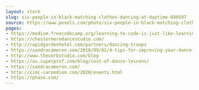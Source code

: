 ```yaml
---
layout: stock
slug: six-people-in-black-matching-clothes-dancing-at-daytime-690597
source: https://www.pexels.com/photo/six-people-in-black-matching-clothes-dancing-at-daytime-690597/
pages:
- https://medium.freecodecamp.org/learning-to-code-is-just-like-learning-to-dance-3ccc6be7f62a
- https://chestermeredancestudio.com/
- http://cupidgardenhotel.com/partners/dancing-troops
- https://sandracameron.com/2018/09/02/4-tips-for-improving-your-dance-skills/
- http://www.theverbstudio.com/blog
- https://au.superprof.com/blog/cost-of-dance-lessons/
- https://sandracameron.com/
- http://iimc-carpediem.com/2020/events.html
- https://phase.com/
---
```

